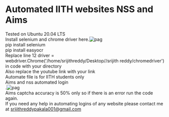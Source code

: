 # Automated IITH websites NSS and Aims
Tested on Ubuntu 20.04 LTS<br>
Install selenium and chrome driver here.![pag](https://chromedriver.chromium.org/downloads)<br>
pip install selenium<br>
pip install easyocr<br>
Replace line 12 driver = webdriver.Chrome('/home/srijithreddy/Desktop//srijith reddy/chromedriver') in code with your directory<br>
Also replace the youtube link with your link<br>
Automate file is for IITH students only<br>
Aims and nss automated login<br> .![pag](https://user-images.githubusercontent.com/54314892/113487173-2fbfab00-94d4-11eb-95f4-b646a55e8e89.gif)<br>
Aims captcha accuracy is 50% only so if there is an error run the code again.<br>
If you need any help in automating logins of any website please contact me at srijithreddypakala001@gmail.com

